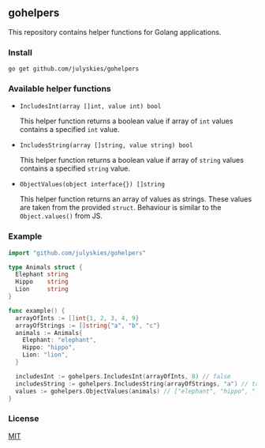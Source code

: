 ## gohelpers

This repository contains helper functions for Golang applications.

### Install

```shell script
go get github.com/julyskies/gohelpers
```

### Available helper functions

- `IncludesInt(array []int, value int) bool`

  This helper function returns a boolean value if array of `int` values contains a specified `int` value.

- `IncludesString(array []string, value string) bool`

  This helper function returns a boolean value if array of `string` values contains a specified `string` value.

- `ObjectValues(object interface{}) []string`

  This helper function returns an array of values as strings. These values are taken from the provided  `struct`. Behaviour is similar to the `Object.values()` from JS.

### Example

```go
import "github.com/julyskies/gohelpers"

type Animals struct {
  Elephant string
  Hippo    string
  Lion     string
}

func example() {
  arrayOfInts := []int{1, 2, 3, 4, 9}
  arrayOfStrings := []string{"a", "b", "c"}
  animals := Animals{
    Elephant: "elephant",
    Hippo: "hippo",
    Lion: "lion",
  }

  includesInt := gohelpers.IncludesInt(arrayOfInts, 8) // false
  includesString := gohelpers.IncludesString(arrayOfStrings, "a") // true
  values := gohelpers.ObjectValues(animals) // ["elephant", "hippo", "lion"]
}
```

### License

[MIT](./LICENSE)
